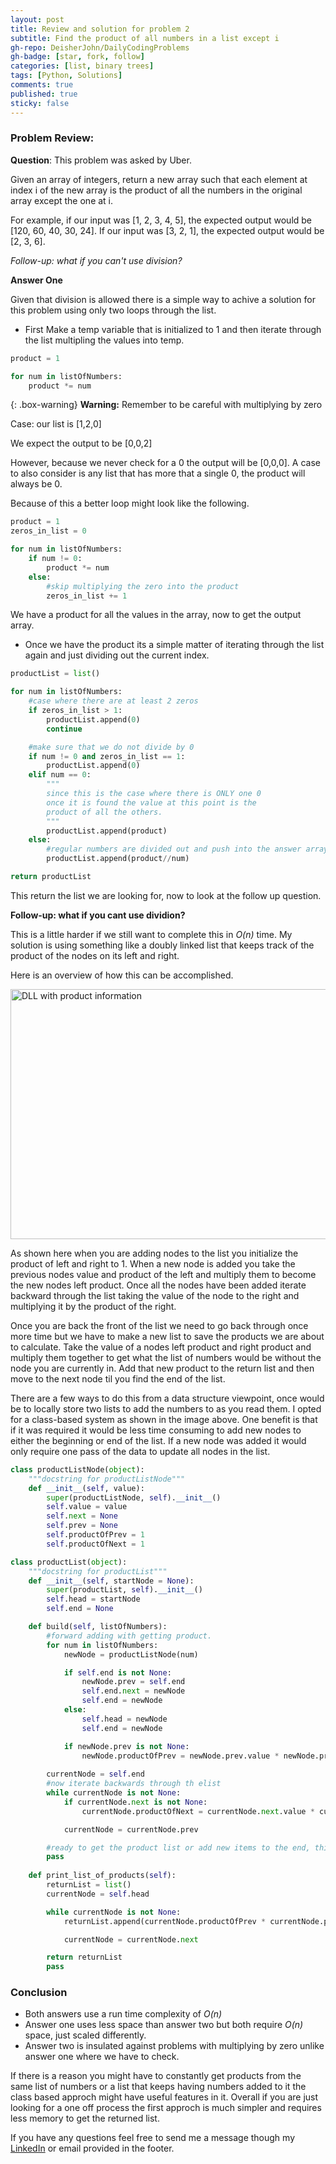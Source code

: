 ```yaml
---
layout: post
title: Review and solution for problem 2
subtitle: Find the product of all numbers in a list except i
gh-repo: DeisherJohn/DailyCodingProblems
gh-badge: [star, fork, follow]
categories: [list, binary trees]
tags: [Python, Solutions]
comments: true
published: true
sticky: false
---
```


### Problem Review:

**Question**: This problem was asked by Uber.
<p>Given an array of integers, return a new array such that each element at index i of the new array is the product of all the numbers in the original array except the one at i.</p>
<p>For example, if our input was [1, 2, 3, 4, 5], the expected output would be [120, 60, 40, 30, 24]. If our input was [3, 2, 1], the expected output would be [2, 3, 6].</p>

_Follow-up: what if you can't use division?_

**Answer One**

Given that division is allowed there is a simple way to achive a solution for this problem using only two loops through the list.

- First
Make a temp variable that is initialized to 1 and then iterate through the list multipling the values into temp.  

```python
product = 1

for num in listOfNumbers:
    product *= num
```

{: .box-warning}
**Warning:** Remember to be careful with multiplying by zero

Case: our list is [1,2,0]

We expect the output to be [0,0,2] 

However, because we never check for a 0 the output will be [0,0,0]. A case to also consider is any list that has more that a single 0, the product will always be 0. 

Because of this a better loop might look like the following. 
```python
product = 1
zeros_in_list = 0

for num in listOfNumbers:
    if num != 0:
        product *= num
    else:
        #skip multiplying the zero into the product
        zeros_in_list += 1
```

We have a product for all the values in the array, now to get the output array. 

- Once we have the product its a simple matter of iterating through the list again and just dividing out the current index. 

```python
productList = list()

for num in listOfNumbers:
    #case where there are at least 2 zeros
    if zeros_in_list > 1:
        productList.append(0)
        continue

    #make sure that we do not divide by 0
    if num != 0 and zeros_in_list == 1:
        productList.append(0)
    elif num == 0:
        """
        since this is the case where there is ONLY one 0
        once it is found the value at this point is the 
        product of all the others.
        """
        productList.append(product)
    else:
        #regular numbers are divided out and push into the answer array.
        productList.append(product//num)

return productList

```

This return the list we are looking for, now to look at the follow up question. 

**Follow-up: what if you cant use dividion?**

This is a little harder if we still want to complete this in _O(n)_ time. My solution is using something like a doubly linked list that keeps track of the product of the nodes on its left and right. 

Here is an overview of how this can be accomplished. 

<img src="{{ site.baseurl }}/img/DLL_with_product_info.png" width="800" height="400" alt="DLL with product information"/>

As shown here when you are adding nodes to the list you initialize the product of left and right to 1. When a new node is added you take the previous nodes value and product of the left and multiply them to become the new nodes left product. Once all the nodes have been added iterate backward through the list taking the value of the node to the right and multiplying it by the product of the right. 

Once you are back the front of the list we need to go back through once more time but we have to make a new list to save the products we are about to calculate. Take the value of a nodes left product and right product and multiply them together to get what the list of numbers would be without the node you are currently in. Add that new product to the return list and then move to the next node til you find the end of the list. 

There are a few ways to do this from a data structure viewpoint, once would be to locally store two lists to add the numbers to as you read them. I opted for a class-based system as shown in the image above. One benefit is that if it was required it would be less time consuming to add new nodes to either the beginning or end of the list. If a new node was added it would only require one pass of the data to update all nodes in the list.

```python
class productListNode(object):
    """docstring for productListNode"""
    def __init__(self, value):
        super(productListNode, self).__init__()
        self.value = value
        self.next = None
        self.prev = None
        self.productOfPrev = 1
        self.productOfNext = 1

class productList(object):
    """docstring for productList"""
    def __init__(self, startNode = None):
        super(productList, self).__init__()
        self.head = startNode
        self.end = None

    def build(self, listOfNumbers):
        #forward adding with getting product. 
        for num in listOfNumbers:
            newNode = productListNode(num)

            if self.end is not None:
                newNode.prev = self.end
                self.end.next = newNode
                self.end = newNode
            else:
                self.head = newNode
                self.end = newNode

            if newNode.prev is not None:
                newNode.productOfPrev = newNode.prev.value * newNode.prev.productOfPrev
        
        currentNode = self.end
        #now iterate backwards through th elist
        while currentNode is not None:
            if currentNode.next is not None:
                currentNode.productOfNext = currentNode.next.value * currentNode.next.productOfNext

            currentNode = currentNode.prev

        #ready to get the product list or add new items to the end, this keeps the list up to-date
        pass
        
    def print_list_of_products(self):
        returnList = list()
        currentNode = self.head

        while currentNode is not None:
            returnList.append(currentNode.productOfPrev * currentNode.productOfNext)

            currentNode = currentNode.next

        return returnList
        pass
```

### Conclusion

- Both answers use a run time complexity of _O(n)_
- Answer one uses less space than answer two but both require _O(n)_ space, just scaled differently. 
- Answer two is insulated against problems with multiplying by zero unlike answer one where we have to check. 

If there is a reason you might have to constantly get products from the same list of numbers or a list that keeps having numbers added to it the class based approch might have useful features in it. Overall if you are just looking for a one off process the first approch is much simpler and requires less memory to get the returned list. 

If you have any questions feel free to send me a message though my [LinkedIn](https://www.linkedin.com/in/john-deisher/) or email provided in the footer.